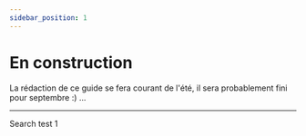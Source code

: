 ```yaml
---
sidebar_position: 1
---
```


# En construction

La rédaction de ce guide se fera courant de l'été, il sera probablement fini pour septembre :) ...

---

Search test 1
